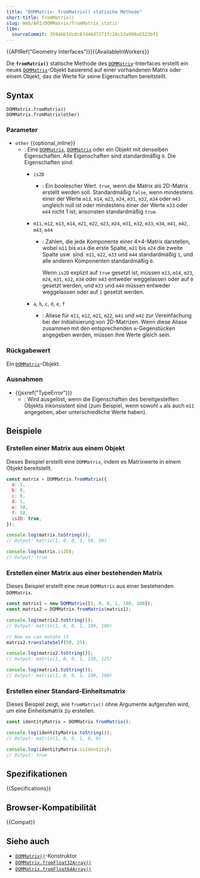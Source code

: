 ```yaml
---
title: "DOMMatrix: fromMatrix() statische Methode"
short-title: fromMatrix()
slug: Web/API/DOMMatrix/fromMatrix_static
l10n:
  sourceCommit: 359abb1dcdc87d46d7271fc28c53a998a5523bf1
---
```


{{APIRef("Geometry Interfaces")}}{{AvailableInWorkers}}

Die **`fromMatrix()`** statische Methode des [`DOMMatrix`](/de/docs/Web/API/DOMMatrix)-Interfaces erstellt ein neues [`DOMMatrix`](/de/docs/Web/API/DOMMatrix)-Objekt basierend auf einer vorhandenen Matrix oder einem Objekt, das die Werte für seine Eigenschaften bereitstellt.

## Syntax

```js-nolint
DOMMatrix.fromMatrix()
DOMMatrix.fromMatrix(other)
```

### Parameter

- `other` {{optional_inline}}
  - : Eine [`DOMMatrix`](/de/docs/Web/API/DOMMatrix), [`DOMMatrix`](/de/docs/Web/API/DOMMatrix) oder ein Objekt mit denselben Eigenschaften. Alle Eigenschaften sind standardmäßig `0`. Die Eigenschaften sind:
    - `is2D`
      - : Ein boolescher Wert. `true`, wenn die Matrix als 2D-Matrix erstellt werden soll. Standardmäßig `false`, wenn mindestens einer der Werte `m13`, `m14`, `m23`, `m24`, `m31`, `m32`, `m34` oder `m43` ungleich null ist oder mindestens einer der Werte `m33` oder `m44` nicht 1 ist; ansonsten standardmäßig `true`.
    - `m11`, `m12`, `m13`, `m14`, `m21`, `m22`, `m23`, `m24`, `m31`, `m32`, `m33`, `m34`, `m41`, `m42`, `m43`, `m44`
      - : Zahlen, die jede Komponente einer 4×4-Matrix darstellen, wobei `m11` bis `m14` die erste Spalte, `m21` bis `m24` die zweite Spalte usw. sind. `m11`, `m22`, `m33` und `m44` standardmäßig `1`, und alle anderen Komponenten standardmäßig `0`.

        Wenn `is2D` explizit auf `true` gesetzt ist, müssen `m13`, `m14`, `m23`, `m24`, `m31`, `m32`, `m34` oder `m43` entweder weggelassen oder auf `0` gesetzt werden, und `m33` und `m44` müssen entweder weggelassen oder auf `1` gesetzt werden.

    - `a`, `b`, `c`, `d`, `e`, `f`
      - : Aliase für `m11`, `m12`, `m21`, `m22`, `m41` und `m42` zur Vereinfachung bei der Initialisierung von 2D-Matrizen. Wenn diese Aliase zusammen mit den entsprechenden `m`-Gegenstücken angegeben werden, müssen ihre Werte gleich sein.

### Rückgabewert

Ein [`DOMMatrix`](/de/docs/Web/API/DOMMatrix)-Objekt.

### Ausnahmen

- {{jsxref("TypeError")}}
  - : Wird ausgelöst, wenn die Eigenschaften des bereitgestellten Objekts inkonsistent sind (zum Beispiel, wenn sowohl `a` als auch `m11` angegeben, aber unterschiedliche Werte haben).

## Beispiele

### Erstellen einer Matrix aus einem Objekt

Dieses Beispiel erstellt eine `DOMMatrix`, indem es Matrixwerte in einem Objekt bereitstellt.

```js
const matrix = DOMMatrix.fromMatrix({
  a: 1,
  b: 0,
  c: 0,
  d: 1,
  e: 50,
  f: 50,
  is2D: true,
});

console.log(matrix.toString());
// Output: matrix(1, 0, 0, 1, 50, 50)

console.log(matrix.is2D);
// Output: true
```

### Erstellen einer Matrix aus einer bestehenden Matrix

Dieses Beispiel erstellt eine neue `DOMMatrix` aus einer bestehenden `DOMMatrix`.

```js
const matrix1 = new DOMMatrix([1, 0, 0, 1, 100, 100]);
const matrix2 = DOMMatrix.fromMatrix(matrix1);

console.log(matrix2.toString());
// Output: matrix(1, 0, 0, 1, 100, 100)

// Now we can mutate it
matrix2.translateSelf(50, 25);

console.log(matrix2.toString());
// Output: matrix(1, 0, 0, 1, 150, 125)

console.log(matrix1.toString());
// Output: matrix(1, 0, 0, 1, 100, 100)
```

### Erstellen einer Standard-Einheitsmatrix

Dieses Beispiel zeigt, wie `fromMatrix()` ohne Argumente aufgerufen wird, um eine Einheitsmatrix zu erstellen.

```js
const identityMatrix = DOMMatrix.fromMatrix();

console.log(identityMatrix.toString());
// Output: matrix(1, 0, 0, 1, 0, 0)

console.log(identityMatrix.isIdentity);
// Output: true
```

## Spezifikationen

{{Specifications}}

## Browser-Kompatibilität

{{Compat}}

## Siehe auch

- [`DOMMatrix()`](/de/docs/Web/API/DOMMatrix/DOMMatrix)-Konstruktor
- [`DOMMatrix.fromFloat32Array()`](/de/docs/Web/API/DOMMatrix/fromFloat32Array_static)
- [`DOMMatrix.fromFloat64Array()`](/de/docs/Web/API/DOMMatrix/fromFloat64Array_static)
